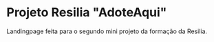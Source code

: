 # Projeto Resilia "AdoteAqui"

Landingpage feita para o segundo mini projeto da formação da Resilia.
